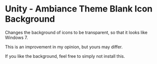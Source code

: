 
# Unity - Ambiance Theme Blank Icon Background

Changes the background of icons to be transparent, so that it looks like Windows 7.

This is an improvement in my opinion, but yours may differ. 

If you like the background, feel free to simply not install this.




